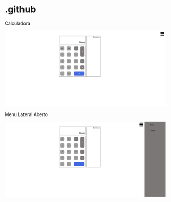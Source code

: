 # .github

<p> Calculadora <p>

![teste](https://github.com/pedrou103/.github/blob/main/Calculadora.png)

<p> Menu Lateral Aberto <p>
  
![teste](https://github.com/pedrou103/.github/blob/main/Calculadora2.png)
